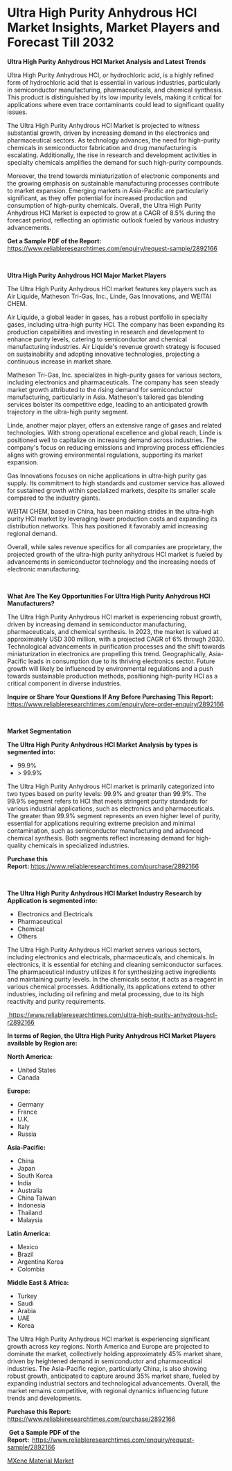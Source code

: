 <p><h1>Ultra High Purity Anhydrous HCl Market Insights, Market Players and Forecast Till 2032</h1></p><p><strong>Ultra High Purity Anhydrous HCl Market Analysis and Latest Trends</strong></p>
<p><p>Ultra High Purity Anhydrous HCl, or hydrochloric acid, is a highly refined form of hydrochloric acid that is essential in various industries, particularly in semiconductor manufacturing, pharmaceuticals, and chemical synthesis. This product is distinguished by its low impurity levels, making it critical for applications where even trace contaminants could lead to significant quality issues.</p><p>The Ultra High Purity Anhydrous HCl Market is projected to witness substantial growth, driven by increasing demand in the electronics and pharmaceutical sectors. As technology advances, the need for high-purity chemicals in semiconductor fabrication and drug manufacturing is escalating. Additionally, the rise in research and development activities in specialty chemicals amplifies the demand for such high-purity compounds.</p><p>Moreover, the trend towards miniaturization of electronic components and the growing emphasis on sustainable manufacturing processes contribute to market expansion. Emerging markets in Asia-Pacific are particularly significant, as they offer potential for increased production and consumption of high-purity chemicals. Overall, the Ultra High Purity Anhydrous HCl Market is expected to grow at a CAGR of 8.5% during the forecast period, reflecting an optimistic outlook fueled by various industry advancements.</p></p>
<p><strong>Get a Sample PDF of the Report:&nbsp;</strong> <a href="https://www.reliableresearchtimes.com/enquiry/request-sample/2892166?utm_campaign=3291&utm_medium=2&utm_source=Github&utm_content=ia&utm_term=15032025&utm_id=ultra-high-purity-anhydrous-hcl">https://www.reliableresearchtimes.com/enquiry/request-sample/2892166</a></p>
<p>&nbsp;</p>
<p><strong>Ultra High Purity Anhydrous HCl Major Market Players</strong></p>
<p><p>The Ultra High Purity Anhydrous HCl market features key players such as Air Liquide, Matheson Tri-Gas, Inc., Linde, Gas Innovations, and WEITAI CHEM. </p><p>Air Liquide, a global leader in gases, has a robust portfolio in specialty gases, including ultra-high purity HCl. The company has been expanding its production capabilities and investing in research and development to enhance purity levels, catering to semiconductor and chemical manufacturing industries. Air Liquide's revenue growth strategy is focused on sustainability and adopting innovative technologies, projecting a continuous increase in market share.</p><p>Matheson Tri-Gas, Inc. specializes in high-purity gases for various sectors, including electronics and pharmaceuticals. The company has seen steady market growth attributed to the rising demand for semiconductor manufacturing, particularly in Asia. Matheson's tailored gas blending services bolster its competitive edge, leading to an anticipated growth trajectory in the ultra-high purity segment.</p><p>Linde, another major player, offers an extensive range of gases and related technologies. With strong operational excellence and global reach, Linde is positioned well to capitalize on increasing demand across industries. The company's focus on reducing emissions and improving process efficiencies aligns with growing environmental regulations, supporting its market expansion.</p><p>Gas Innovations focuses on niche applications in ultra-high purity gas supply. Its commitment to high standards and customer service has allowed for sustained growth within specialized markets, despite its smaller scale compared to the industry giants.</p><p>WEITAI CHEM, based in China, has been making strides in the ultra-high purity HCl market by leveraging lower production costs and expanding its distribution networks. This has positioned it favorably amid increasing regional demand.</p><p>Overall, while sales revenue specifics for all companies are proprietary, the projected growth of the ultra-high purity anhydrous HCl market is fueled by advancements in semiconductor technology and the increasing needs of electronic manufacturing.</p></p>
<p>&nbsp;</p>
<p><strong>What Are The Key Opportunities For Ultra High Purity Anhydrous HCl Manufacturers?</strong></p>
<p><p>The Ultra High Purity Anhydrous HCl market is experiencing robust growth, driven by increasing demand in semiconductor manufacturing, pharmaceuticals, and chemical synthesis. In 2023, the market is valued at approximately USD 300 million, with a projected CAGR of 6% through 2030. Technological advancements in purification processes and the shift towards miniaturization in electronics are propelling this trend. Geographically, Asia-Pacific leads in consumption due to its thriving electronics sector. Future growth will likely be influenced by environmental regulations and a push towards sustainable production methods, positioning high-purity HCl as a critical component in diverse industries.</p></p>
<p><strong>Inquire or Share Your Questions If Any Before Purchasing This Report:</strong> <a href="https://www.reliableresearchtimes.com/enquiry/pre-order-enquiry/2892166?utm_campaign=3291&utm_medium=2&utm_source=Github&utm_content=ia&utm_term=15032025&utm_id=ultra-high-purity-anhydrous-hcl">https://www.reliableresearchtimes.com/enquiry/pre-order-enquiry/2892166</a></p>
<p>&nbsp;</p>
<p><strong>Market Segmentation</strong></p>
<p><strong>The Ultra High Purity Anhydrous HCl Market Analysis by types is segmented into:</strong></p>
<p><ul><li>99.9%</li><li>> 99.9%</li></ul></p>
<p><p>The Ultra High Purity Anhydrous HCl market is primarily categorized into two types based on purity levels: 99.9% and greater than 99.9%. The 99.9% segment refers to HCl that meets stringent purity standards for various industrial applications, such as electronics and pharmaceuticals. The greater than 99.9% segment represents an even higher level of purity, essential for applications requiring extreme precision and minimal contamination, such as semiconductor manufacturing and advanced chemical synthesis. Both segments reflect increasing demand for high-quality chemicals in specialized industries.</p></p>
<p><strong>Purchase this Report:&nbsp;</strong><a href="https://www.reliableresearchtimes.com/purchase/2892166?utm_campaign=3291&utm_medium=2&utm_source=Github&utm_content=ia&utm_term=15032025&utm_id=ultra-high-purity-anhydrous-hcl">https://www.reliableresearchtimes.com/purchase/2892166</a></p>
<p>&nbsp;</p>
<p><strong>The Ultra High Purity Anhydrous HCl Market Industry Research by Application is segmented into:</strong></p>
<p><ul><li>Electronics and Electricals</li><li>Pharmaceutical</li><li>Chemical</li><li>Others</li></ul></p>
<p><p>The Ultra High Purity Anhydrous HCl market serves various sectors, including electronics and electricals, pharmaceuticals, and chemicals. In electronics, it is essential for etching and cleaning semiconductor surfaces. The pharmaceutical industry utilizes it for synthesizing active ingredients and maintaining purity levels. In the chemicals sector, it acts as a reagent in various chemical processes. Additionally, its applications extend to other industries, including oil refining and metal processing, due to its high reactivity and purity requirements.</p></p>
<p><a href="https://www.reliableresearchtimes.com/ultra-high-purity-anhydrous-hcl-r2892166?utm_campaign=3291&utm_medium=2&utm_source=Github&utm_content=ia&utm_term=15032025&utm_id=ultra-high-purity-anhydrous-hcl">&nbsp;https://www.reliableresearchtimes.com/ultra-high-purity-anhydrous-hcl-r2892166</a></p>
<p><strong>In terms of Region, the Ultra High Purity Anhydrous HCl Market Players available by Region are:</strong></p>
<p>
    <p> <strong> North America: </strong>
        <ul>
            <li>United States</li>
            <li>Canada</li>
        </ul>
        </p> 
    <p> <strong> Europe: </strong>
        <ul>
            <li>Germany</li>
            <li>France</li>
            <li>U.K.</li>
            <li>Italy</li>
            <li>Russia</li>
        </ul>
        </p> 
    <p> <strong> Asia-Pacific: </strong>
        <ul>
            <li>China</li>
            <li>Japan</li>
            <li>South Korea</li>
            <li>India</li>
            <li>Australia</li>
            <li>China Taiwan</li>
            <li>Indonesia</li>
            <li>Thailand</li>
            <li>Malaysia</li>
        </ul>
        </p> 
    <p> <strong> Latin America: </strong>
        <ul>
            <li>Mexico</li>
            <li>Brazil</li>
            <li>Argentina Korea</li>
            <li>Colombia</li>
        </ul>
        </p> 
    <p> <strong> Middle East & Africa: </strong>
        <ul>
            <li>Turkey</li>
            <li>Saudi</li>
            <li>Arabia</li>
            <li>UAE</li>
            <li>Korea</li>
        </ul>
    </p>
    </p>
<p><p>The Ultra High Purity Anhydrous HCl market is experiencing significant growth across key regions. North America and Europe are projected to dominate the market, collectively holding approximately 45% market share, driven by heightened demand in semiconductor and pharmaceutical industries. The Asia-Pacific region, particularly China, is also showing robust growth, anticipated to capture around 35% market share, fueled by expanding industrial sectors and technological advancements. Overall, the market remains competitive, with regional dynamics influencing future trends and developments.</p></p>
<p><strong>Purchase this Report: </strong><a href="https://www.reliableresearchtimes.com/purchase/2892166?utm_campaign=3291&utm_medium=2&utm_source=Github&utm_content=ia&utm_term=15032025&utm_id=ultra-high-purity-anhydrous-hcl">https://www.reliableresearchtimes.com/purchase/2892166</a></p>
<p>&nbsp;<strong>Get a Sample PDF of the Report:&nbsp;&nbsp;</strong><a href="https://www.reliableresearchtimes.com/enquiry/request-sample/2892166?utm_campaign=3291&utm_medium=2&utm_source=Github&utm_content=ia&utm_term=15032025&utm_id=ultra-high-purity-anhydrous-hcl">https://www.reliableresearchtimes.com/enquiry/request-sample/2892166</a></p>
<p><strong></strong></p>
<p><p><a href="https://github.com/daphnyvashdi/Market-Research-Report-List-1/blob/main/mxene-material-market.md?utm_campaign=3291&utm_medium=2&utm_source=Github&utm_content=ia&utm_term=15032025&utm_id=ultra-high-purity-anhydrous-hcl">MXene Material Market</a></p></p>